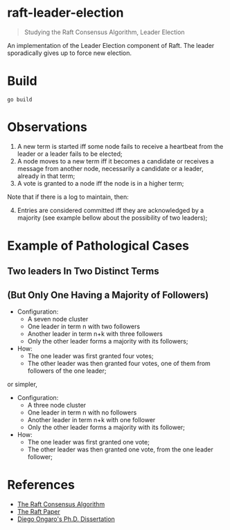 # raft-leader-election

> Studying the Raft Consensus Algorithm, Leader Election

An implementation of the Leader Election component of Raft. The leader sporadically gives up to force new election.

# Build

`go build`

# Observations

1. A new term is started iff some node fails to receive a heartbeat from the leader or a leader fails to be elected;
2. A node moves to a new term iff it becomes a candidate or receives a message from another node, necessarily a candidate or a leader, already in that term;
3. A vote is granted to a node iff the node is in a higher term;

Note that if there is a log to maintain, then:

4. Entries are considered committed iff they are acknowledged by a majority (see example bellow about the possibility of two leaders);

# Example of Pathological Cases

## Two leaders In Two Distinct Terms
## (But Only One Having a Majority of Followers)

- Configuration:
  - A seven node cluster
  - One leader in term n with two followers
  - Another leader in term n+k with three followers
  - Only the other leader forms a majority with its followers;
- How:
  - The one leader was first granted four votes;
  - The other leader was then granted four votes, one of them from followers of the one leader;

or simpler,

- Configuration:
  - A three node cluster
  - One leader in term n with no followers
  - Another leader in term n+k with one follower
  - Only the other leader forms a majority with its follower;
- How:
  - The one leader was first granted one vote;
  - The other leader was then granted one vote, from the one leader follower;

# References

- [The Raft Consensus Algorithm](https://raft.github.io/)
- [The Raft Paper](http://ramcloud.stanford.edu/raft.pdf)
- [Diego Ongaro's Ph.D. Dissertation](https://github.com/ongardie/dissertation#readme)
